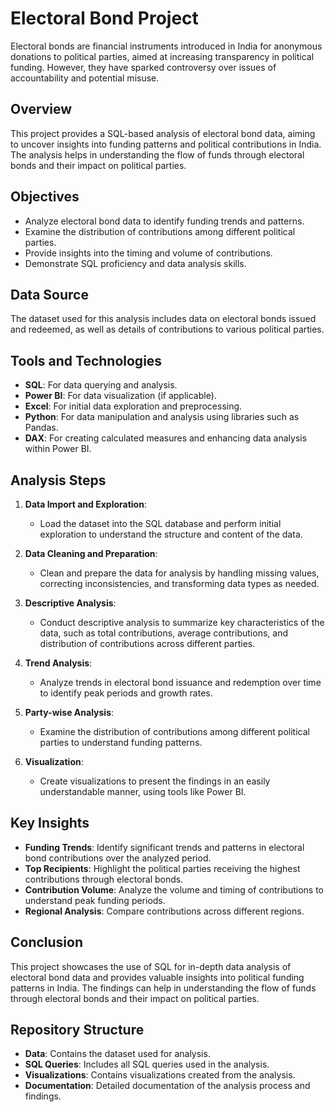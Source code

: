 # **Electoral Bond Project**

Electoral bonds are financial instruments introduced in India for anonymous donations to political parties, aimed at increasing transparency in political funding. However, they have sparked controversy over issues of accountability and potential misuse.

## **Overview**

This project provides a SQL-based analysis of electoral bond data, aiming to uncover insights into funding patterns and political contributions in India. The analysis helps in understanding the flow of funds through electoral bonds and their impact on political parties.

## **Objectives**

- Analyze electoral bond data to identify funding trends and patterns.
- Examine the distribution of contributions among different political parties.
- Provide insights into the timing and volume of contributions.
- Demonstrate SQL proficiency and data analysis skills.

## **Data Source**

The dataset used for this analysis includes data on electoral bonds issued and redeemed, as well as details of contributions to various political parties.

## **Tools and Technologies**

- **SQL**: For data querying and analysis.
- **Power BI**: For data visualization (if applicable).
- **Excel**: For initial data exploration and preprocessing.
- **Python**: For data manipulation and analysis using libraries such as Pandas.
- **DAX**: For creating calculated measures and enhancing data analysis within Power BI.

## **Analysis Steps**

1. **Data Import and Exploration**: 
   - Load the dataset into the SQL database and perform initial exploration to understand the structure and content of the data.

2. **Data Cleaning and Preparation**: 
   - Clean and prepare the data for analysis by handling missing values, correcting inconsistencies, and transforming data types as needed.

3. **Descriptive Analysis**: 
   - Conduct descriptive analysis to summarize key characteristics of the data, such as total contributions, average contributions, and distribution of contributions across different parties.

4. **Trend Analysis**: 
   - Analyze trends in electoral bond issuance and redemption over time to identify peak periods and growth rates.

5. **Party-wise Analysis**: 
   - Examine the distribution of contributions among different political parties to understand funding patterns.

6. **Visualization**: 
   - Create visualizations to present the findings in an easily understandable manner, using tools like Power BI.

## **Key Insights**

- **Funding Trends**: Identify significant trends and patterns in electoral bond contributions over the analyzed period.
- **Top Recipients**: Highlight the political parties receiving the highest contributions through electoral bonds.
- **Contribution Volume**: Analyze the volume and timing of contributions to understand peak funding periods.
- **Regional Analysis**: Compare contributions across different regions.

## **Conclusion**

This project showcases the use of SQL for in-depth data analysis of electoral bond data and provides valuable insights into political funding patterns in India. The findings can help in understanding the flow of funds through electoral bonds and their impact on political parties.

## **Repository Structure**

- **Data**: Contains the dataset used for analysis.
- **SQL Queries**: Includes all SQL queries used in the analysis.
- **Visualizations**: Contains visualizations created from the analysis.
- **Documentation**: Detailed documentation of the analysis process and findings.

